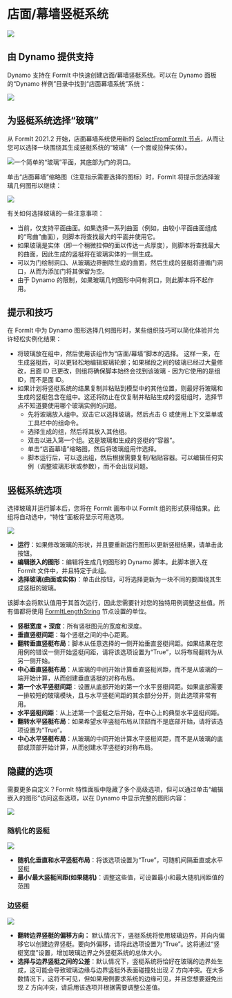 # 店面/幕墙竖梃系统

![](../.gitbook/assets/dynamo-storefront-system-options.gif)

## 由 Dynamo 提供支持

Dynamo 支持在 FormIt 中快速创建店面/幕墙竖梃系统。可以在 Dynamo 面板的“Dynamo 样例”目录中找到“店面幕墙系统”系统：

![](../.gitbook/assets/storefront-curtainwall-button.png)

## 为竖梃系统选择“玻璃”

从 FormIt 2021.2 开始，店面幕墙系统使用新的 [SelectFromFormIt 节点](https://formit.autodesk.com/page/formit-dynamo#dynamo-formit-nodes)，从而让您可以选择一块围绕其生成竖梃系统的“玻璃”（一个面或拉伸实体）。

![一个简单的“玻璃”平面，其底部为门的洞口。](../.gitbook/assets/storefron-system-1\_glass-only.png)

单击“店面幕墙”缩略图（注意指示需要选择的图标）时，FormIt 将提示您选择玻璃几何图形以继续：

![](<../.gitbook/assets/storefront-curtainwall-prompt (2).png>)

有关如何选择玻璃的一些注意事项：

* 当前，仅支持平面曲面。如果选择一系列曲面（例如，由较小平面曲面组成的“弯曲”曲面），则脚本将查找最大的平面并使用它。
* 如果玻璃是实体（即一个稍微拉伸的面以传达一点厚度），则脚本将查找最大的曲面，因此生成的竖梃将在玻璃实体的一侧生成。
* 可以为门绘制洞口、从玻璃边界删除生成的曲面，然后生成的竖梃将遵循门洞口，从而为添加门将其保留为空。
* 由于 Dynamo 的限制，如果玻璃几何图形中间有洞口，则此脚本将不起作用。

## 提示和技巧

在 FormIt 中为 Dynamo 图形选择几何图形时，某些组织技巧可以简化体验并允许轻松实例化结果：

* 将玻璃放在组中，然后使用该组作为“店面/幕墙”脚本的选择。
   这样一来，在生成竖梃后，可以更轻松地编辑玻璃轮廓；如果梯段之间的玻璃已经过大量修改，且面 ID 已更改，则组将确保脚本始终会找到该玻璃 - 因为它使用的是组 ID，而不是面 ID。
* 如果计划将竖梃系统的结果复制并粘贴到模型中的其他位置，则最好将玻璃和生成的竖梃包含在组中。这还将防止在仅复制并粘贴生成的竖梃组时，选择节点不知道要使用哪个玻璃实例的问题。
   * 先将玻璃放入组中。双击它以选择玻璃，然后点击 G 或使用上下文菜单或工具栏中的组命令。
   * 选择生成的组，然后将其放入其他组。
   * 双击以进入第一个组。这是玻璃和生成的竖梃的“容器”。
   * 单击“店面幕墙”缩略图，然后将玻璃组用作选择。
   * 脚本运行后，可以退出组，然后根据需要复制/粘贴容器。可以编辑任何实例（调整玻璃形状或参数），而不会出现问题。

## 竖梃系统选项

选择玻璃并运行脚本后，您将在 FormIt 画布中以 FormIt 组的形式获得结果。此组将自动选中，“特性”面板将显示可用选项。

![](<../.gitbook/assets/storefront-curtainwall-parameters (1).png>)

* **运行**：如果修改玻璃的形状，并且要重新运行图形以更新竖梃结果，请单击此按钮。
* **编辑嵌入的图形**：编辑将生成几何图形的 Dynamo 脚本。此脚本嵌入在 FormIt 文件中，并且特定于此组。
* **选择玻璃(曲面或实体)**：单击此按钮，可将选择更新为一块不同的要围绕其生成竖梃的玻璃。

该脚本会将默认值用于其首次运行，因此您需要针对您的独特用例调整这些值。所有值都将使用 [FormItLengthString](https://formit.autodesk.com/page/formit-dynamo/#dynamo-formit-nodes) 节点设置的单位。

* **竖梃宽度 + 深度**：所有竖梃图元的宽度和深度。
* **垂直竖梃间距**：每个竖梃之间的中心距离。
* **翻转垂直竖梃布局**：脚本从任意选择的一侧开始垂直竖梃间距。如果结果在您用例的错误一侧开始竖梃间距，请将该选项设置为“True”，以将布局翻转为从另一侧开始。
* **中心垂直竖梃布局**：从玻璃的中间开始计算垂直竖梃间距，而不是从玻璃的一端开始计算，从而创建垂直竖梃的对称布局。
* **第一个水平竖梃间距**：设置从底部开始的第一个水平竖梃间距。如果底部需要一排较短的玻璃模块，且与水平竖梃间距的其余部分分开，则此选项非常有用。
* **水平竖梃间距**：从上述第一个竖梃之后开始，在中心上的典型水平竖梃间距。
* **翻转水平竖梃布局**：如果希望水平竖梃布局从顶部而不是底部开始，请将该选项设置为“True”。
* **中心水平竖梃布局**：从玻璃的中间开始计算水平竖梃间距，而不是从玻璃的底部或顶部开始计算，从而创建水平竖梃的对称布局。

## 隐藏的选项

需要更多自定义？FormIt 特性面板中隐藏了多个高级选项，但可以通过单击“编辑嵌入的图形”访问这些选项，以在 Dynamo 中显示完整的图形内容：

![](../.gitbook/assets/dynamo-edit-embedded-graph.png)

### 随机化的竖梃

![](../.gitbook/assets/storefront-curtainwall-random-verticals.png)

* **随机化垂直和水平竖梃布局**：将该选项设置为“True”，可随机间隔垂直或水平竖梃
* **最小/最大竖梃间距(如果随机)**：调整这些值，可设置最小和最大随机间距值的范围

### 边竖梃

![](../.gitbook/assets/storefront-curtainwall-border-mullion-options.png)

* **翻转边界竖梃的偏移方向：** 默认情况下，竖梃系统将使用玻璃边界，并向内偏移它以创建边界竖梃。要向外偏移，请将此选项设置为“True”。这将通过“竖梃宽度”设置，增加玻璃边界之外竖梃系统的总体大小。
* **选择与边界竖梃之间的公差**：默认情况下，竖梃系统将恰好在玻璃的边界处生成，这可能会导致玻璃边缘与边界竖梃外表面碰撞处出现 Z 方向冲突。在大多数情况下，这将不可见，但如果用例要求系统的边缘可见，并且您想要避免出现 Z 方向冲突，请启用该选项并根据需要调整公差值。
